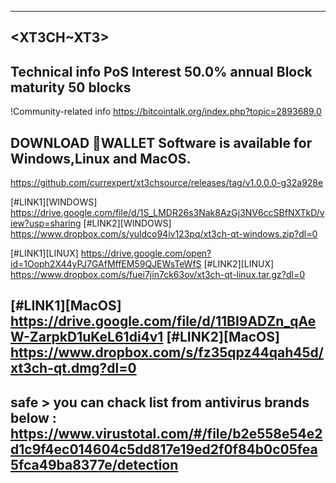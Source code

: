 ------------------------------------------------------------------------------------------------------
<XT3CH~XT3>
------------------------------------------------------------------------------------------------------
Technical info
PoS Interest   50.0% annual
Block maturity   50 blocks
------------------------------------------------------------------------------------------------------

!Community-related info
https://bitcointalk.org/index.php?topic=2893689.0



DOWNLOAD 🔐WALLET
Software is available for Windows,Linux and MacOS.
----------------------------------------------------------------------------------------------------

https://github.com/currexpert/xt3chsource/releases/tag/v1.0.0.0-g32a928e

[#LINK1][WINDOWS] https://drive.google.com/file/d/1S_LMDR26s3Nak8AzGj3NV6ccSBfNXTkD/view?usp=sharing 
[#LINK2][WINDOWS] https://www.dropbox.com/s/yuldco94iv123pq/xt3ch-qt-windows.zip?dl=0 

[#LINK1][LINUX] https://drive.google.com/open?id=1Ooph2X44yPJ7GAfMffEM59QJEWsTeWfS
 [#LINK2][LINUX] https://www.dropbox.com/s/fuei7jin7ck63ov/xt3ch-qt-linux.tar.gz?dl=0

[#LINK1][MacOS] https://drive.google.com/file/d/11BI9ADZn_qAeW-ZarpkD1uKeL61di4v1
 [#LINK2][MacOS] https://www.dropbox.com/s/fz35qpz44qah45d/xt3ch-qt.dmg?dl=0 
----------------------------------------------------------------------------------------------------
safe > you can chack list from antivirus brands below :
https://www.virustotal.com/#/file/b2e558e54e2d1c9f4ec014604c5dd817e19ed2f0f84b0c05fea5fca49ba8377e/detection
------------------------------------------------------------------------------------------------------


